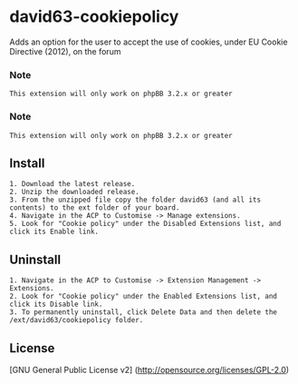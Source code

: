 # david63-cookiepolicy
Adds an option for the user to accept the use of cookies, under EU Cookie Directive (2012), on the forum

### Note
	This extension will only work on phpBB 3.2.x or greater

### Note
	This extension will only work on phpBB 3.2.x or greater

## Install
    1. Download the latest release.
    2. Unzip the downloaded release.
    3. From the unzipped file copy the folder david63 (and all its contents) to the ext folder of your board.
    4. Navigate in the ACP to Customise -> Manage extensions.
    5. Look for "Cookie policy" under the Disabled Extensions list, and click its Enable link.

## Uninstall

    1. Navigate in the ACP to Customise -> Extension Management -> Extensions.
    2. Look for "Cookie policy" under the Enabled Extensions list, and click its Disable link.
    3. To permanently uninstall, click Delete Data and then delete the /ext/david63/cookiepolicy folder.

## License

[GNU General Public License v2] (http://opensource.org/licenses/GPL-2.0)
